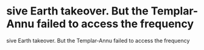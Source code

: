 # sive Earth takeover. But the Templar-Annu failed to access the frequency

sive Earth takeover. But the Templar-Annu failed to access the frequency